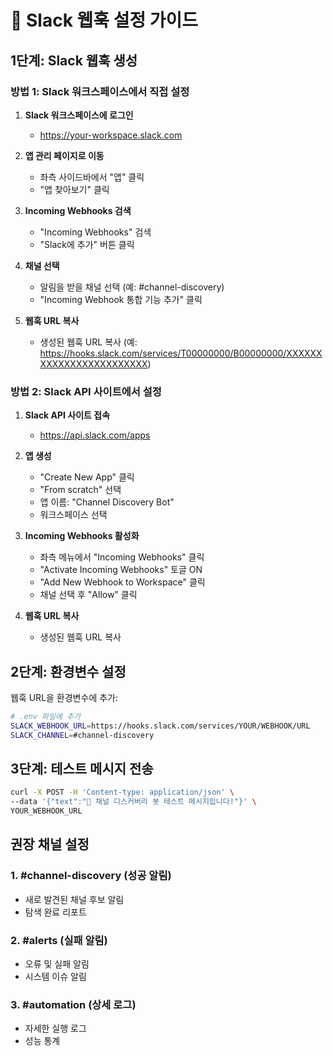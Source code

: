 # 📱 Slack 웹훅 설정 가이드

## 1단계: Slack 웹훅 생성

### 방법 1: Slack 워크스페이스에서 직접 설정

1. **Slack 워크스페이스에 로그인**
   - https://your-workspace.slack.com

2. **앱 관리 페이지로 이동**
   - 좌측 사이드바에서 "앱" 클릭
   - "앱 찾아보기" 클릭

3. **Incoming Webhooks 검색**
   - "Incoming Webhooks" 검색
   - "Slack에 추가" 버튼 클릭

4. **채널 선택**
   - 알림을 받을 채널 선택 (예: #channel-discovery)
   - "Incoming Webhook 통합 기능 추가" 클릭

5. **웹훅 URL 복사**
   - 생성된 웹훅 URL 복사 (예: https://hooks.slack.com/services/T00000000/B00000000/XXXXXXXXXXXXXXXXXXXXXXXX)

### 방법 2: Slack API 사이트에서 설정

1. **Slack API 사이트 접속**
   - https://api.slack.com/apps

2. **앱 생성**
   - "Create New App" 클릭
   - "From scratch" 선택
   - 앱 이름: "Channel Discovery Bot"
   - 워크스페이스 선택

3. **Incoming Webhooks 활성화**
   - 좌측 메뉴에서 "Incoming Webhooks" 클릭
   - "Activate Incoming Webhooks" 토글 ON
   - "Add New Webhook to Workspace" 클릭
   - 채널 선택 후 "Allow" 클릭

4. **웹훅 URL 복사**
   - 생성된 웹훅 URL 복사

## 2단계: 환경변수 설정

웹훅 URL을 환경변수에 추가:

```bash
# .env 파일에 추가
SLACK_WEBHOOK_URL=https://hooks.slack.com/services/YOUR/WEBHOOK/URL
SLACK_CHANNEL=#channel-discovery
```

## 3단계: 테스트 메시지 전송

```bash
curl -X POST -H 'Content-type: application/json' \
--data '{"text":"🤖 채널 디스커버리 봇 테스트 메시지입니다!"}' \
YOUR_WEBHOOK_URL
```

## 권장 채널 설정

### 1. #channel-discovery (성공 알림)
- 새로 발견된 채널 후보 알림
- 탐색 완료 리포트

### 2. #alerts (실패 알림)  
- 오류 및 실패 알림
- 시스템 이슈 알림

### 3. #automation (상세 로그)
- 자세한 실행 로그
- 성능 통계